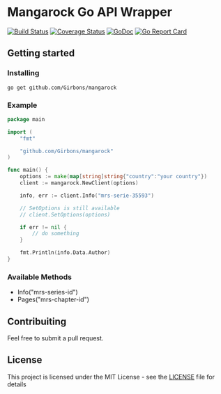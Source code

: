 # Mangarock Go API Wrapper

[![Build Status](https://travis-ci.org/Girbons/mangarock.svg?branch=master)](https://travis-ci.org/Girbons/mangarock)
[![Coverage Status](https://coveralls.io/repos/github/Girbons/mangarock/badge.svg?branch=dev)](https://coveralls.io/github/Girbons/mangarock?branch=dev)
[![GoDoc](https://godoc.org/github.com/Girbons/mangarock?status.svg)](https://godoc.org/github.com/Girbons/mangarock)
[![Go Report Card](https://goreportcard.com/badge/github.com/Girbons/mangarock)](https://goreportcard.com/report/github.com/Girbons/mangarock)

## Getting started

### Installing

```
go get github.com/Girbons/mangarock
```

### Example

```go
package main

import (
	"fmt"

	"github.com/Girbons/mangarock"
)

func main() {
	options := make(map[string]string{"country":"your country"})
	client := mangarock.NewClient(options)

	info, err := client.Info("mrs-serie-35593")

	// SetOptions is still available
	// client.SetOptions(options)

	if err != nil {
		// do something
	}

	fmt.Println(info.Data.Author)
}
```

### Available Methods

- Info("mrs-series-id")
- Pages("mrs-chapter-id")

## Contribuiting

Feel free to submit a pull request.

## License

This project is licensed under the MIT License - see the [LICENSE](LICENSE) file for details
